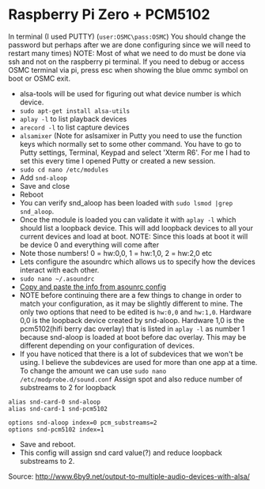 # Raspberry Pi Zero + PCM5102

In terminal (I used PUTTY)
(`user:OSMC\pass:OSMC`) You should change the password but perhaps after we are done configuring since we will need to restart many times)
NOTE: Most of what we need to do must be done via ssh and not on the raspberry pi terminal. If you need to debug or access OSMC terminal via pi, press esc when showing the blue ommc symbol on boot or OSMC exit.
* alsa-tools will be used for figuring out what device number is which device.
* `sudo apt-get install alsa-utils`
* `aplay -l` to list playback devices
* `arecord -l` to list capture devices
* `alsamixer` (Note for aslsamixer in Putty you need to use the function keys which normally set to some other command. You have to go to Putty settings, Terminal, Keypad and select 'Xterm R6'. For me I had to set this every time I opened Putty or created a new session.
* `sudo cd nano /etc/modules`
* Add `snd-aloop`
* Save and close
* Reboot
* You can verify snd_aloop has been loaded with `sudo lsmod |grep snd_aloop`.
* Once the module is loaded you can validate it with `aplay -l` which should list a loopback device. This will add loopback devices to all your current devices and load at boot. 
NOTE: Since this loads at boot it will be device 0 and everything will come after
* Note those numbers! 0 = hw:0,0, 1 = hw:1,0, 2 = hw:2,0 etc
* Lets configure the asoundrc which allows us to specify how the devices interact with each other.
* `sudo nano ~/.asoundrc`
* [Copy and paste the info from asounrc config](ALSA%20Sound%20Profiles/Multi/Raspberry%20Pi%200%20+%20PCM5102/.asoundrc)
* NOTE before continuing there are a few things to change in order to match your configuration, as it may be slightly different to mine. The only two options that need to be edited is `hw:0,0` and `hw:1,0`. Hardware 0,0 is the loopback device created by snd-aloop. Hardware 1,0 is the pcm5102(hifi berry dac overlay) that is listed in `aplay -l` as number 1 because snd-aloop is loaded at boot before dac overlay. This may be different depending on your configuration of devices.
* If you have noticed that there is a lot of subdevices that we won't be using. I believe the subdevices are used for more than one app at a time. To change the amount we can use `sudo nano /etc/modprobe.d/sound.conf`
Assign spot and also reduce number of substreams to 2 for loopback
```
alias snd-card-0 snd-aloop
alias snd-card-1 snd-pcm5102

options snd-aloop index=0 pcm_substreams=2
options snd-pcm5102 index=1
```
* Save and reboot.
* This config will assign snd card value(?) and reduce loopback substreams to 2. 

Source: http://www.6by9.net/output-to-multiple-audio-devices-with-alsa/
